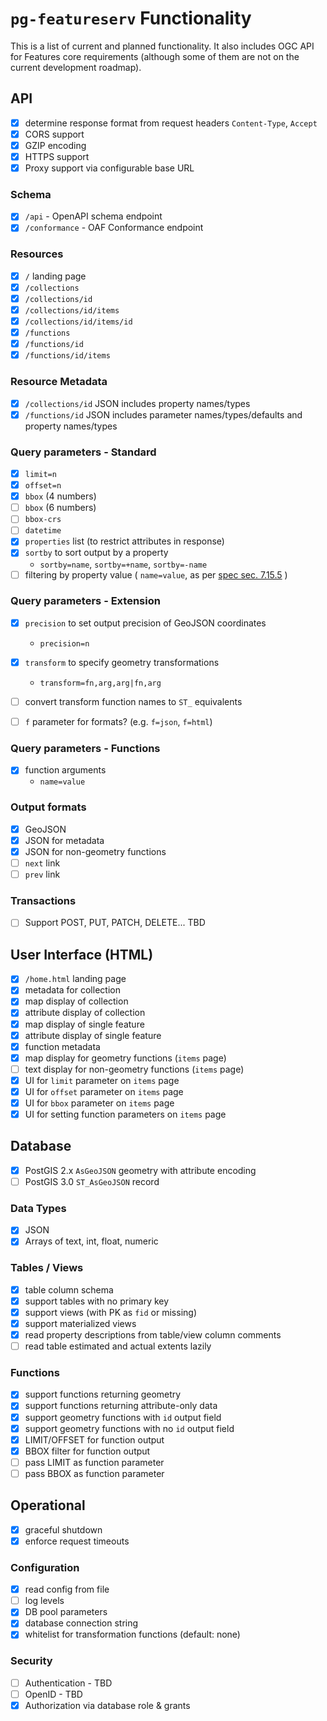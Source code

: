 # `pg-featureserv` Functionality

This is a list of current and planned functionality.  It also includes OGC API for Features core requirements (although some of them are not on the current development roadmap).

## API

- [x] determine response format from request headers `Content-Type`, `Accept`
- [x] CORS support
- [x] GZIP encoding
- [x] HTTPS support
- [x] Proxy support via configurable base URL

### Schema

- [x] `/api` - OpenAPI schema endpoint
- [x] `/conformance` - OAF Conformance endpoint

### Resources
- [x] `/` landing page
- [x] `/collections`
- [x] `/collections/id`
- [x] `/collections/id/items`
- [x] `/collections/id/items/id`
- [x] `/functions`
- [x] `/functions/id`
- [x] `/functions/id/items`

### Resource Metadata
- [x] `/collections/id` JSON includes property names/types
- [x] `/functions/id` JSON includes parameter names/types/defaults and property names/types

### Query parameters - Standard
- [x] `limit=n`
- [x] `offset=n`
- [x] `bbox` (4 numbers)
- [ ] `bbox` (6 numbers)
- [ ] `bbox-crs`
- [ ] `datetime`
- [x] `properties` list (to restrict attributes in response)
- [x] `sortby` to sort output by a property
  - `sortby=name`, `sortby=+name`, `sortby=-name`
- [ ] filtering by property value ( `name=value`, as per [spec sec. 7.15.5](http://docs.opengeospatial.org/is/17-069r3/17-069r3.html#_parameters_for_filtering_on_feature_properties) )

### Query parameters - Extension
- [x] `precision` to set output precision of GeoJSON coordinates
  - `precision=n`
- [x] `transform` to specify geometry transformations
  - `transform=fn,arg,arg|fn,arg`
- [ ] convert transform function names to `ST_` equivalents

- [ ] `f` parameter for formats?  (e.g. `f=json`, `f=html`)

### Query parameters - Functions
- [x] function arguments
  - `name=value`

### Output formats
- [x] GeoJSON
- [x] JSON for metadata
- [x] JSON for non-geometry functions
- [ ] `next` link
- [ ] `prev` link

### Transactions
- [ ] Support POST, PUT, PATCH, DELETE...  TBD

## User Interface (HTML)
- [x] `/home.html` landing page
- [x] metadata for collection
- [x] map display of collection
- [x] attribute display of collection
- [x] map display of single feature
- [x] attribute display of single feature
- [x] function metadata
- [x] map display for geometry functions (`items` page)
- [ ] text display for non-geometry functions (`items` page)
- [x] UI for `limit` parameter on `items` page
- [x] UI for `offset` parameter on `items` page
- [x] UI for `bbox` parameter on `items` page
- [x] UI for setting function parameters on `items` page

## Database

- [x] PostGIS 2.x `AsGeoJSON` geometry with attribute encoding
- [ ] PostGIS 3.0 `ST_AsGeoJSON` record

### Data Types
- [x] JSON 
- [x] Arrays of text, int, float, numeric

### Tables / Views
- [x] table column schema
- [x] support tables with no primary key
- [x] support views (with PK as `fid` or missing)
- [x] support materialized views
- [x] read property descriptions from table/view column comments
- [ ] read table estimated and actual extents lazily

### Functions
- [x] support functions returning geometry
- [x] support functions returning attribute-only data
- [x] support geometry functions with `id` output field
- [x] support geometry functions with no `id` output field
- [x] LIMIT/OFFSET for function output
- [x] BBOX filter for function output
- [ ] pass LIMIT as function parameter
- [ ] pass BBOX as function parameter

## Operational

- [x] graceful shutdown
- [x] enforce request timeouts

### Configuration
- [x] read config from file
- [ ] log levels
- [x] DB pool parameters
- [x] database connection string
- [x] whitelist for transformation functions (default: none)

### Security
- [ ] Authentication - TBD
- [ ] OpenID - TBD
- [x] Authorization via database role & grants

